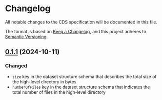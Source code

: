 # Changelog

All notable changes to the CDS specification will be documented in this file.

The format is based on [Keep a Changelog](https://keepachangelog.com/en/1.0.0/),
and this project adheres to [Semantic Versioning](https://semver.org/spec/v2.0.0.html).

## [0.1.1](https://github.com/AI-READI/cds-specification/compare/v0.1.0...v0.1.1) (2024-10-11)

### Changed

- `size` key in the dataset structure schema that describes the total size of the high-level directory in bytes
- `numberOfFiles` key in the dataset structure schema that indicates the total number of files in the high-level directory

